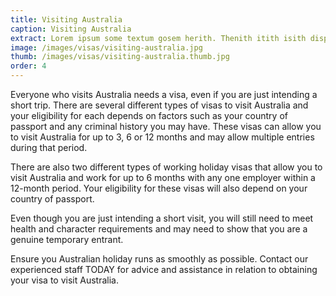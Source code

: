 ```yaml
---
title: Visiting Australia
caption: Visiting Australia
extract: Lorem ipsum some textum gosem herith. Thenith itith isith displayeth henceforeth.
image: /images/visas/visiting-australia.jpg
thumb: /images/visas/visiting-australia.thumb.jpg
order: 4
---
```

Everyone who visits Australia needs a visa, even if you are just intending a short trip. There are several different types of visas to visit Australia and your eligibility for each depends on factors such as your country of passport and any criminal history you may have. These visas can allow you to visit Australia for up to 3, 6 or 12 months and may allow multiple entries during that period.

There are also two different types of working holiday visas that allow you to visit Australia and work for up to 6 months with any one employer within a 12-month period. Your eligibility for these visas will also depend on your country of passport.

Even though you are just intending a short visit, you will still need to meet health and character requirements and may need to show that you are a genuine temporary entrant.

Ensure you Australian holiday runs as smoothly as possible. Contact our experienced staff TODAY for advice and assistance in relation to obtaining your visa to visit Australia.
